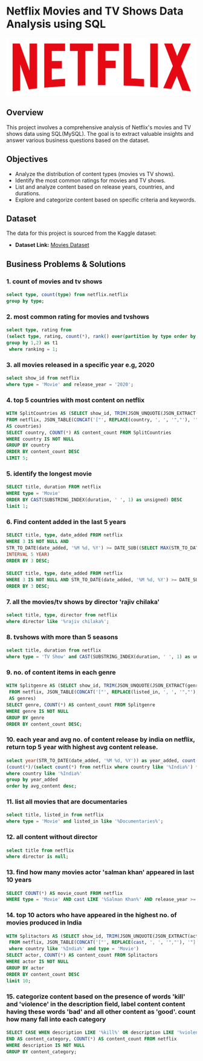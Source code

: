 # Netflix Movies and TV Shows Data Analysis using SQL

![](https://github.com/Mayank0141/netflix_sql_project/blob/main/logo.png)

## Overview
This project involves a comprehensive analysis of Netflix's movies and TV shows data using SQL(MySQL). The goal is to extract valuable insights and answer various business questions based on the dataset. 

## Objectives

- Analyze the distribution of content types (movies vs TV shows).
- Identify the most common ratings for movies and TV shows.
- List and analyze content based on release years, countries, and durations.
- Explore and categorize content based on specific criteria and keywords.

## Dataset

The data for this project is sourced from the Kaggle dataset:

- **Dataset Link:** [Movies Dataset](https://www.kaggle.com/datasets/shivamb/netflix-shows?resource=download)

## Business Problems & Solutions

### 1. count of movies and tv shows
```sql
select type, count(type) from netflix.netflix
group by type;
```

### 2. most common rating for movies and tvshows
```sql
select type, rating from
(select type, rating, count(*), rank() over(partition by type order by count(*) desc) as ranking from netflix
group by 1,2) as t1
 where ranking = 1;
``` 

 ### 3. all movies released in a specific year e.g, 2020
 ```sql
 select show_id from netflix
 where type = 'Movie' and release_year = '2020';
``` 

 ### 4. top 5 countries with most content on netflix
 ```sql
 WITH SplitCountries AS (SELECT show_id, TRIM(JSON_UNQUOTE(JSON_EXTRACT(countries.value, '$'))) AS country 
 FROM netflix, JSON_TABLE(CONCAT('["', REPLACE(country, ', ', '","'), '"]'), '$[*]' COLUMNS(value JSON PATH '$'))
 AS countries)
SELECT country, COUNT(*) AS content_count FROM SplitCountries
WHERE country IS NOT NULL
GROUP BY country
ORDER BY content_count DESC
LIMIT 5;
```

### 5. identify the longest movie
```sql
SELECT title, duration FROM netflix
WHERE type = 'Movie'
ORDER BY CAST(SUBSTRING_INDEX(duration, ' ', 1) as unsigned) DESC
limit 1;
```

### 6. Find content added in the last 5 years
```sql
SELECT title, type, date_added FROM netflix
WHERE 3 IS NOT NULL AND 
STR_TO_DATE(date_added, '%M %d, %Y') >= DATE_SUB((SELECT MAX(STR_TO_DATE(date_added, '%M %d, %Y')) FROM netflix), 
INTERVAL 5 YEAR)
ORDER BY 3 DESC;

SELECT title, type, date_added FROM netflix
WHERE 3 IS NOT NULL AND STR_TO_DATE(date_added, '%M %d, %Y') >= DATE_SUB(CURDATE(), INTERVAL 5 YEAR)
ORDER BY 3 DESC;
```

### 7. all the movies/tv shows by director 'rajiv chilaka'
```sql
select title, type, director from netflix
where director like '%rajiv chilaka%';
```

### 8. tvshows with more than 5 seasons
```sql
select title, duration from netflix
where type = 'TV Show' and CAST(SUBSTRING_INDEX(duration, ' ', 1) as unsigned) > 5;
```

### 9. no. of content items in each genre
```sql
WITH Splitgenre AS (SELECT show_id, TRIM(JSON_UNQUOTE(JSON_EXTRACT(genres.value, '$'))) AS genre 
 FROM netflix, JSON_TABLE(CONCAT('["', REPLACE(listed_in, ', ', '","'), '"]'), '$[*]' COLUMNS(value JSON PATH '$'))
 AS genres)
SELECT genre, COUNT(*) AS content_count FROM Splitgenre
WHERE genre IS NOT NULL
GROUP BY genre
ORDER BY content_count DESC;
```

### 10. each year and avg no. of content release by india on netflix, return top 5 year with highest avg content release.
```sql
select year(STR_TO_DATE(date_added, '%M %d, %Y')) as year_added, count(*),
(count(*)/(select count(*) from netflix where country like '%India%') * 100) as avg_content from netflix
where country like '%India%'
group by year_added
order by avg_content desc;
```

### 11. list all movies that are documentaries
```sql
select title, listed_in from netflix
where type = 'Movie' and listed_in like '%Documentaries%';
```

### 12. all content without director
```sql
select title from netflix
where director is null;
```

### 13. find how many movies actor 'salman khan' appeared in last 10 years
```sql
SELECT COUNT(*) AS movie_count FROM netflix
WHERE type = 'Movie' AND cast LIKE '%Salman Khan%' AND release_year >= YEAR(CURDATE()) - 10;
```

### 14. top 10 actors who have appeared in the highest no. of movies produced in India
```sql
WITH Splitactors AS (SELECT show_id, TRIM(JSON_UNQUOTE(JSON_EXTRACT(actors.value, '$'))) AS actor 
 FROM netflix, JSON_TABLE(CONCAT('["', REPLACE(cast, ', ', '","'), '"]'), '$[*]' COLUMNS(value JSON PATH '$')) AS actors
 where country like '%India%' and type = 'Movie')
SELECT actor, COUNT(*) AS content_count FROM Splitactors
WHERE actor IS NOT NULL
GROUP BY actor
ORDER BY content_count DESC
limit 10;
```

### 15. categorize content based on the presence of words 'kill' and 'violence' in the description field, label content content having these words 'bad' and all other content as 'good'. count how many fall into each category
```sql
SELECT CASE WHEN description LIKE '%kill%' OR description LIKE '%violence%' THEN 'Bad-Content' ELSE 'Good_Content'
END AS content_category, COUNT(*) AS content_count FROM netflix
WHERE description IS NOT NULL
GROUP BY content_category;
```
